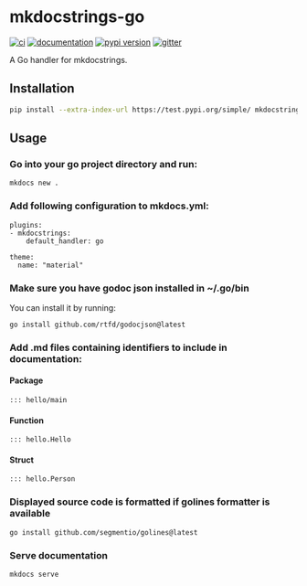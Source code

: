 # mkdocstrings-go

[![ci](https://github.com/jasiollo/mkdocstrings-go/workflows/ci/badge.svg)](https://github.com/jasiollo/mkdocstrings-go/actions?query=workflow%3Aci)
[![documentation](https://img.shields.io/badge/docs-mkdocs-708FCC.svg?style=flat)](https://jasiollo.github.io/mkdocstrings-go/)
[![pypi version](https://img.shields.io/pypi/v/mkdocstrings-go.svg)](https://pypi.org/project/mkdocstrings-go/)
[![gitter](https://badges.gitter.im/join%20chat.svg)](https://app.gitter.im/#/room/#mkdocstrings-go:gitter.im)

A Go handler for mkdocstrings.

## Installation

```bash
pip install --extra-index-url https://test.pypi.org/simple/ mkdocstrings-go-jasiollo
```

## Usage
### Go into your go project directory and run:
```
mkdocs new .
```
### Add following configuration to mkdocs.yml:
```
plugins:
- mkdocstrings:
    default_handler: go

theme:
  name: "material"
```
### Make sure you have godoc json installed in ~/.go/bin
You can install it by running:
```
go install github.com/rtfd/godocjson@latest
```

### Add .md files containing identifiers to include in documentation:
#### Package
```
::: hello/main
```
#### Function
```
::: hello.Hello
```
#### Struct
```
::: hello.Person
```

### Displayed source code is formatted if golines formatter is available
```
go install github.com/segmentio/golines@latest
```

### Serve documentation
```
mkdocs serve
```